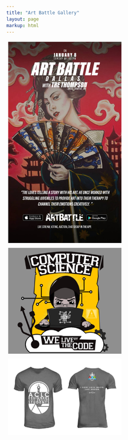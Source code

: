 ```yaml
---
title: "Art Battle Gallery"
layout: page
markup: html
---
```


<div class="gallery" style="display: flex; flex-wrap: wrap;">
  <a href="gallery/image1.jpg" data-lightbox="artbattle" data-title="Jerome Joyce – Aug 25">
    <img src="gallery/image1.jpg" width="300" style="margin:5px;">
  </a>
  <a href="gallery/image2.jpg" data-lightbox="artbattle" data-title="Steevane – July 30">
    <img src="gallery/image2.jpg" width="300" style="margin:5px;">
  </a>
  <a href="gallery/image3.jpg" data-lightbox="artbattle" data-title="Daniel Lanois">
    <img src="gallery/image3.jpg" width="300" style="margin:5px;">
  </a>
</div>

<script src="https://cdnjs.cloudflare.com/ajax/libs/lightbox2/2.11.4/js/lightbox.min.js"></script>
